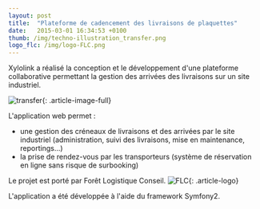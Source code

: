 ```yaml
---
layout: post
title:  "Plateforme de cadencement des livraisons de plaquettes"
date:   2015-03-01 16:34:53 +0100
thumb: /img/techno-illustration_transfer.png
logo_flc: /img/logo-FLC.png
---
```


Xylolink a réalisé la conception et le développement d'une plateforme collaborative permettant la gestion des arrivées des livraisons sur un site industriel.

![transfer]({{page.thumb}}){: .article-image-full}

L'application web permet :

- une gestion des créneaux de livraisons et des  arrivées par le site industriel (administration, suivi des livraisons, mise en maintenance, reportings...)
- la prise de rendez-vous par les transporteurs (système de réservation en ligne sans risque de surbooking)

Le projet est porté par Forêt Logistique Conseil.
![FLC]({{page.logo_flc}}){: .article-logo}


L'application a été développée à l'aide du framework Symfony2.
